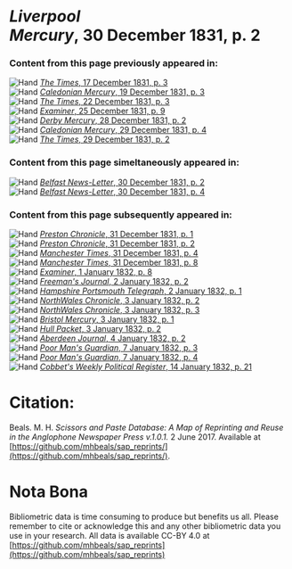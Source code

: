 # *Liverpool Mercury*, 30 December 1831, p. 2  
  
### Content from this page previously appeared in:  
![Hand](http://scissorsandpaste.net/wp-content/uploads/2017/06/smallhandpointer.png) [*The Times*, 17 December 1831, p. 3](https://mhbeals.github.io/sap_html/The-Times/The-Times-17-December-1831-p-3)  
![Hand](http://scissorsandpaste.net/wp-content/uploads/2017/06/smallhandpointer.png) [*Caledonian Mercury*, 19 December 1831, p. 3](https://mhbeals.github.io/sap_html/Caledonian-Mercury/Caledonian-Mercury-19-December-1831-p-3)  
![Hand](http://scissorsandpaste.net/wp-content/uploads/2017/06/smallhandpointer.png) [*The Times*, 22 December 1831, p. 3](https://mhbeals.github.io/sap_html/The-Times/The-Times-22-December-1831-p-3)  
![Hand](http://scissorsandpaste.net/wp-content/uploads/2017/06/smallhandpointer.png) [*Examiner*, 25 December 1831, p. 9](https://mhbeals.github.io/sap_html/Examiner/Examiner-25-December-1831-p-9)  
![Hand](http://scissorsandpaste.net/wp-content/uploads/2017/06/smallhandpointer.png) [*Derby Mercury*, 28 December 1831, p. 2](https://mhbeals.github.io/sap_html/Derby-Mercury/Derby-Mercury-28-December-1831-p-2)  
![Hand](http://scissorsandpaste.net/wp-content/uploads/2017/06/smallhandpointer.png) [*Caledonian Mercury*, 29 December 1831, p. 4](https://mhbeals.github.io/sap_html/Caledonian-Mercury/Caledonian-Mercury-29-December-1831-p-4)  
![Hand](http://scissorsandpaste.net/wp-content/uploads/2017/06/smallhandpointer.png) [*The Times*, 29 December 1831, p. 2](https://mhbeals.github.io/sap_html/The-Times/The-Times-29-December-1831-p-2)  
  
### Content from this page simeltaneously appeared in:  
![Hand](http://scissorsandpaste.net/wp-content/uploads/2017/06/smallhandpointer.png) [*Belfast News-Letter*, 30 December 1831, p. 2](https://mhbeals.github.io/sap_html/Belfast-News-Letter/Belfast-News-Letter-30-December-1831-p-2)  
![Hand](http://scissorsandpaste.net/wp-content/uploads/2017/06/smallhandpointer.png) [*Belfast News-Letter*, 30 December 1831, p. 4](https://mhbeals.github.io/sap_html/Belfast-News-Letter/Belfast-News-Letter-30-December-1831-p-4)  
  
### Content from this page subsequently appeared in:  
![Hand](http://scissorsandpaste.net/wp-content/uploads/2017/06/smallhandpointer.png) [*Preston Chronicle*, 31 December 1831, p. 1](https://mhbeals.github.io/sap_html/Preston-Chronicle/Preston-Chronicle-31-December-1831-p-1)  
![Hand](http://scissorsandpaste.net/wp-content/uploads/2017/06/smallhandpointer.png) [*Preston Chronicle*, 31 December 1831, p. 2](https://mhbeals.github.io/sap_html/Preston-Chronicle/Preston-Chronicle-31-December-1831-p-2)  
![Hand](http://scissorsandpaste.net/wp-content/uploads/2017/06/smallhandpointer.png) [*Manchester Times*, 31 December 1831, p. 4](https://mhbeals.github.io/sap_html/Manchester-Times/Manchester-Times-31-December-1831-p-4)  
![Hand](http://scissorsandpaste.net/wp-content/uploads/2017/06/smallhandpointer.png) [*Manchester Times*, 31 December 1831, p. 8](https://mhbeals.github.io/sap_html/Manchester-Times/Manchester-Times-31-December-1831-p-8)  
![Hand](http://scissorsandpaste.net/wp-content/uploads/2017/06/smallhandpointer.png) [*Examiner*, 1 January 1832, p. 8](https://mhbeals.github.io/sap_html/Examiner/Examiner-1-January-1832-p-8)  
![Hand](http://scissorsandpaste.net/wp-content/uploads/2017/06/smallhandpointer.png) [*Freeman's Journal*, 2 January 1832, p. 2](https://mhbeals.github.io/sap_html/Freeman's-Journal/Freeman's-Journal-2-January-1832-p-2)  
![Hand](http://scissorsandpaste.net/wp-content/uploads/2017/06/smallhandpointer.png) [*Hampshire Portsmouth Telegraph*, 2 January 1832, p. 1](https://mhbeals.github.io/sap_html/Hampshire-Portsmouth-Telegraph/Hampshire-Portsmouth-Telegraph-2-January-1832-p-1)  
![Hand](http://scissorsandpaste.net/wp-content/uploads/2017/06/smallhandpointer.png) [*NorthWales Chronicle*, 3 January 1832, p. 2](https://mhbeals.github.io/sap_html/NorthWales-Chronicle/NorthWales-Chronicle-3-January-1832-p-2)  
![Hand](http://scissorsandpaste.net/wp-content/uploads/2017/06/smallhandpointer.png) [*NorthWales Chronicle*, 3 January 1832, p. 3](https://mhbeals.github.io/sap_html/NorthWales-Chronicle/NorthWales-Chronicle-3-January-1832-p-3)  
![Hand](http://scissorsandpaste.net/wp-content/uploads/2017/06/smallhandpointer.png) [*Bristol Mercury*, 3 January 1832, p. 1](https://mhbeals.github.io/sap_html/Bristol-Mercury/Bristol-Mercury-3-January-1832-p-1)  
![Hand](http://scissorsandpaste.net/wp-content/uploads/2017/06/smallhandpointer.png) [*Hull Packet*, 3 January 1832, p. 2](https://mhbeals.github.io/sap_html/Hull-Packet/Hull-Packet-3-January-1832-p-2)  
![Hand](http://scissorsandpaste.net/wp-content/uploads/2017/06/smallhandpointer.png) [*Aberdeen Journal*, 4 January 1832, p. 2](https://mhbeals.github.io/sap_html/Aberdeen-Journal/Aberdeen-Journal-4-January-1832-p-2)  
![Hand](http://scissorsandpaste.net/wp-content/uploads/2017/06/smallhandpointer.png) [*Poor Man's Guardian*, 7 January 1832, p. 3](https://mhbeals.github.io/sap_html/Poor-Man's-Guardian/Poor-Man's-Guardian-7-January-1832-p-3)  
![Hand](http://scissorsandpaste.net/wp-content/uploads/2017/06/smallhandpointer.png) [*Poor Man's Guardian*, 7 January 1832, p. 4](https://mhbeals.github.io/sap_html/Poor-Man's-Guardian/Poor-Man's-Guardian-7-January-1832-p-4)  
![Hand](http://scissorsandpaste.net/wp-content/uploads/2017/06/smallhandpointer.png) [*Cobbet's Weekly Political Register*, 14 January 1832, p. 21](https://mhbeals.github.io/sap_html/Cobbet's-Weekly-Political-Register/Cobbet's-Weekly-Political-Register-14-January-1832-p-21)  


# Citation: 

Beals. M. H. *Scissors and Paste Database: A Map of Reprinting and Reuse in the Anglophone Newspaper Press v.1.0.1.* 2 June 2017. Available at [https://github.com/mhbeals/sap_reprints/](https://github.com/mhbeals/sap_reprints/). 

# Nota Bona

Bibliometric data is time consuming to produce but benefits us all. Please remember to cite or acknowledge this and any other bibliometric data you use in your research. All data is available CC-BY 4.0 at [https://github.com/mhbeals/sap_reprints](https://github.com/mhbeals/sap_reprints)